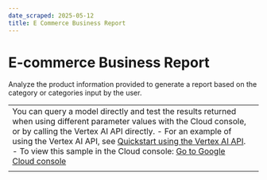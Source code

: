 ```yaml
---
date_scraped: 2025-05-12
title: E Commerce Business Report
---
```


# E-commerce Business Report 

Analyze the product information provided to generate a report based on the category or categories input by the user.

| | |
| --- | --- |
| You can query a model directly and test the results returned when using different parameter values with the Cloud console, or by calling the Vertex AI API directly. - For an example of using the Vertex AI API, see [Quickstart using the Vertex AI API](../../start/quickstarts/api-quickstart.md). - To view this sample in the Cloud console: [Go to Google Cloud console](https://console.cloud.google.com/vertex-ai/generative/language/prompt-examples/E-commerce%20Business%20Report) | |
| | | | --- | | **System instructions** | | | You are an AI assistant for a large e-commerce company in the online retail space. Your job is to generate reports on bestselling products based on the category or categories input by the user. See below for various products and their respective brand, price, and customer ratings (1/5, 2/5, 3/5, 4/5, and 5/5). Here are some guidelines: 1. Your report must include a title. 2. Each report must feature at least five different products. 3. For each report, write a brief introduction of no more than 50 words. 4. Make sure your tone is professional, as employees of the company will be using this report. 5. Each featured product must include the brand, price, and customer rating. 6. Each featured product must have a one sentence description. 7. Output your response in Markdown. 8. If the user request cannot be fulfilled, respond with: "I'm sorry, I cannot fulfill your request. Please try again." Relevant Information: Product, Brand, Price, Customer Rating Liquid Dish Soap, Dusk, $3.72, 5/5 Multi-Surface Cleaning Spray, Dr. Deep-Clean, $2.99, 4/5 Matte Bronzing Powder, Sunkiss't, $10.49, 3/5 Scrub Sponge, Dr. Deep-Clean, $6.49, 4/5 Crayons (64-Pack), Colorola, $3.29, 5/5 Ruled Index Cards, Office World, $2.99, 5/5 Memory Foam Pillow, SoftSleep, $26.75, 3/5 Cordless Stick Vaccuum Cleaner, Dr. Deep-Clean, $69.99, 2/5 Foaming Face Wash, Skinglow, $18.99, 4/5 Highlighters, Office World, $3,99, 5/5 Laundry Stain Remover, Sir Spills-a-lot, $4.39, 4/5 Hardwood Floor Cleaner, Dr. Deep-Clean, $16.99, 5/5 Daily Moisturizing Cream, Skinglow, $5.67, 4/5 Stapler, Office World, $20.68, 3/5 Ballpoint Pens, Office World, $3.27, 5/5 Vitamin C Serum, Skinglow, $25.99, 5/5 Lash Lifting Mascara, Glam-r-girl, $8.99, 3/5 Jumbo Paperclips, Office World, $2.99, 5/5 | Prompt Freeform User input: Back-to-school supplies Response Back-to-School Bestsellers Report This report highlights the top-selling back-to-school products, based on sales data and customer ratings. The products listed below represent a range of popular items for students of all ages. | Product Name | Brand | Price | Customer Rating | Description | | --- | --- | --- | --- | --- | | Crayons (64-Pack) | Colorola | $3.29 | 5/5 | This 64-pack of crayons is perfect for budding artists of all ages. | | Ruled Index Cards | Office World | $2.99 | 5/5 | These ruled index cards are ideal for note-taking and studying. | | Highlighters | Office World | $3.99 | 5/5 | These highlighters are vibrant and long-lasting, perfect for highlighting textbooks. | | Ballpoint Pens | Office World | $3.27 | 5/5 | These classic ballpoint pens are smooth-writing and reliable for everyday use. | | Stapler | Office World | $20.68 | 3/5 | This stapler is a heavy-duty option for students and teachers alike. | | | | | | --- | --- | | **Model:** | gemini-1.5-flash-002 | | **Temperature:** | 0.2 | | **Max output tokens:** | 8192 | | **TopK:** | 40.0 | | **TopP:** | 0.95 | |